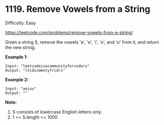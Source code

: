 # 1119. Remove Vowels from a String

Difficulty: Easy

https://leetcode.com/problems/remove-vowels-from-a-string/

Given a string S, remove the vowels 'a', 'e', 'i', 'o', and 'u' from it, and return the new string.

**Example 1:**
```
Input: "leetcodeisacommunityforcoders"
Output: "ltcdscmmntyfrcdrs"
```

**Example 2:**
```
Input: "aeiou"
Output: ""
```

**Note:**
1. S consists of lowercase English letters only.
2. 1 <= S.length <= 1000
